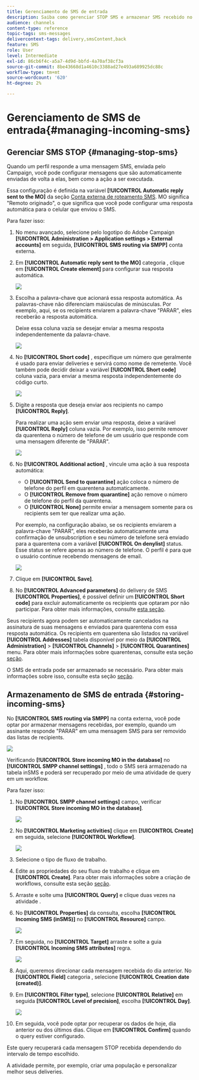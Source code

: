 ```yaml
---
title: Gerenciamento de SMS de entrada
description: Saiba como gerenciar STOP SMS e armazenar SMS recebido no Adobe Campaign.
audience: channels
content-type: reference
topic-tags: sms-messages
delivercontext-tags: delivery,smsContent,back
feature: SMS
role: User
level: Intermediate
exl-id: 86cb6f4c-a5a7-4d9d-bbfd-4a70af38cf3a
source-git-commit: 8be43668d1a4610c3388ad27e493a689925dc88c
workflow-type: tm+mt
source-wordcount: '620'
ht-degree: 2%

---
```


# Gerenciamento de SMS de entrada{#managing-incoming-sms}

## Gerenciar SMS STOP {#managing-stop-sms}

Quando um perfil responde a uma mensagem SMS, enviada pelo Campaign, você pode configurar mensagens que são automaticamente enviadas de volta a elas, bem como a ação a ser executada.

Essa configuração é definida na variável **[!UICONTROL Automatic reply sent to the MO]** da seção [Conta externa de roteamento SMS](../../administration/using/configuring-sms-channel.md#defining-an-sms-routing). MO significa &quot;Remoto originado&quot;, o que significa que você pode configurar uma resposta automática para o celular que enviou o SMS.

Para fazer isso:

1. No menu avançado, selecione pelo logotipo do Adobe Campaign **[!UICONTROL Administration > Application settings > External accounts]** em seguida, **[!UICONTROL SMS routing via SMPP]** conta externa.
1. Em **[!UICONTROL Automatic reply sent to the MO]** categoria , clique em **[!UICONTROL Create element]** para configurar sua resposta automática.

   ![](assets/sms_mo_1.png)

1. Escolha a palavra-chave que acionará essa resposta automática. As palavras-chave não diferenciam maiúsculas de minúsculas. Por exemplo, aqui, se os recipients enviarem a palavra-chave &quot;PARAR&quot;, eles receberão a resposta automática.

   Deixe essa coluna vazia se desejar enviar a mesma resposta independentemente da palavra-chave.

   ![](assets/sms_mo_2.png)

1. No **[!UICONTROL Short code]** , especifique um número que geralmente é usado para enviar deliveries e servirá como nome de remetente. Você também pode decidir deixar a variável **[!UICONTROL Short code]** coluna vazia, para enviar a mesma resposta independentemente do código curto.

   ![](assets/sms_mo_4.png)

1. Digite a resposta que deseja enviar aos recipients no campo **[!UICONTROL Reply]**.

   Para realizar uma ação sem enviar uma resposta, deixe a variável **[!UICONTROL Reply]** coluna vazia. Por exemplo, isso permite remover da quarentena o número de telefone de um usuário que responde com uma mensagem diferente de &quot;PARAR&quot;.

   ![](assets/sms_mo_3.png)

1. No **[!UICONTROL Additional action]** , vincule uma ação à sua resposta automática:

   * O **[!UICONTROL Send to quarantine]** ação coloca o número de telefone do perfil em quarentena automaticamente.
   * O **[!UICONTROL Remove from quarantine]** ação remove o número de telefone do perfil da quarentena.
   * O **[!UICONTROL None]** permite enviar a mensagem somente para os recipients sem ter que realizar uma ação.

   Por exemplo, na configuração abaixo, se os recipients enviarem a palavra-chave &quot;PARAR&quot;, eles receberão automaticamente uma confirmação de unsubscription e seu número de telefone será enviado para a quarentena com a variável **[!UICONTROL On denylist]** status. Esse status se refere apenas ao número de telefone. O perfil é para que o usuário continue recebendo mensagens de email.

   ![](assets/sms_mo.png)

1. Clique em **[!UICONTROL Save]**.

1. No **[!UICONTROL Advanced parameters]** do delivery de SMS **[!UICONTROL Properties]**, é possível definir um **[!UICONTROL Short code]** para excluir automaticamente os recipients que optaram por não participar. Para obter mais informações, consulte [esta seção](../../administration/using/configuring-sms-channel.md#configuring-sms-properties).

Seus recipients agora podem ser automaticamente cancelados na assinatura de suas mensagens e enviados para quarentena com essa resposta automática. Os recipients em quarentena são listados na variável **[!UICONTROL Addresses]** tabela disponível por meio da **[!UICONTROL Administration]** > **[!UICONTROL Channels]** > **[!UICONTROL Quarantines]** menu. Para obter mais informações sobre quarentenas, consulte esta seção [seção](../../sending/using/understanding-quarantine-management.md).

O SMS de entrada pode ser armazenado se necessário. Para obter mais informações sobre isso, consulte esta seção [seção](#storing-incoming-sms).

## Armazenamento de SMS de entrada {#storing-incoming-sms}

No **[!UICONTROL SMS routing via SMPP]** na conta externa, você pode optar por armazenar mensagens recebidas, por exemplo, quando um assinante responde &quot;PARAR&quot; em uma mensagem SMS para ser removido das listas de recipients.

![](assets/sms_config_mo_1.png)

Verificando **[!UICONTROL Store incoming MO in the database]** no **[!UICONTROL SMPP channel settings]** , todo o SMS será armazenado na tabela inSMS e poderá ser recuperado por meio de uma atividade de query em um workflow.

Para fazer isso:

1. No **[!UICONTROL SMPP channel settings]** campo, verificar **[!UICONTROL Store incoming MO in the database]**.

   ![](assets/sms_config_mo_2.png)

1. No **[!UICONTROL Marketing activities]** clique em **[!UICONTROL Create]** em seguida, selecione **[!UICONTROL Workflow]**.

   ![](assets/sms_config_mo_3.png)

1. Selecione o tipo de fluxo de trabalho.
1. Edite as propriedades do seu fluxo de trabalho e clique em **[!UICONTROL Create]**. Para obter mais informações sobre a criação de workflows, consulte esta seção [seção](../../automating/using/building-a-workflow.md).
1. Arraste e solte uma **[!UICONTROL Query]** e clique duas vezes na atividade .
1. No **[!UICONTROL Properties]** da consulta, escolha **[!UICONTROL Incoming SMS (inSMS)]** no **[!UICONTROL Resource]** campo.

   ![](assets/sms_config_mo_4.png)

1. Em seguida, no **[!UICONTROL Target]** arraste e solte a guia **[!UICONTROL Incoming SMS attributes]** regra.

   ![](assets/sms_config_mo_5.png)

1. Aqui, queremos direcionar cada mensagem recebida do dia anterior. No **[!UICONTROL Field]** categoria , selecione **[!UICONTROL Creation date (created)]**.
1. Em **[!UICONTROL Filter type]**, selecione **[!UICONTROL Relative]** em seguida **[!UICONTROL Level of precision]**, escolha **[!UICONTROL Day]**.

   ![](assets/sms_config_mo_6.png)

1. Em seguida, você pode optar por recuperar os dados de hoje, dia anterior ou dos últimos dias. Clique em **[!UICONTROL Confirm]** quando o query estiver configurado.

Este query recuperará cada mensagem STOP recebida dependendo do intervalo de tempo escolhido.

A atividade permite, por exemplo, criar uma população e personalizar melhor seus deliveries.

